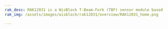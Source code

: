 ```yaml
---
rak_desc: RAK12031 is a WisBlock T-Beam-Fork (TBF) sensor module based on EE-SX1041 from Omron. It can detect the presence of small moving objects.
rak_img: /assets/images/wisblock/rak12031/overview/RAK12031_home.png

---
```


<rk-redirect to="/Product-Categories/WisBlock/RAK12031/Overview/" />